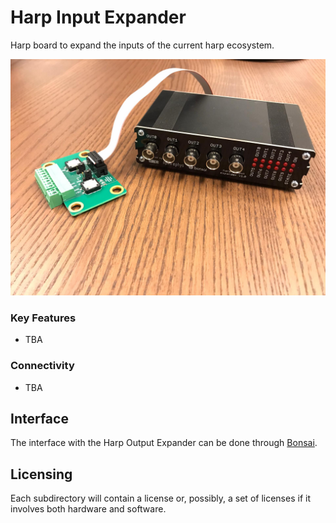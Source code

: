 # Harp Input Expander
Harp board to expand the inputs of the current harp ecosystem.

![HarpExpander](./Assets/pcb.jpg)

### Key Features ###

* TBA


### Connectivity ###

* TBA


## Interface ##


The interface with the Harp Output Expander can be done through [Bonsai](https://bonsai-rx.org/).


## Licensing ##

Each subdirectory will contain a license or, possibly, a set of licenses if it involves both hardware and software.